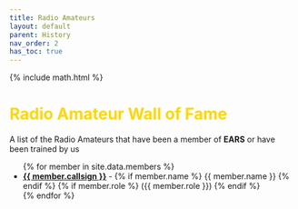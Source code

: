 ```yaml
---
title: Radio Amateurs
layout: default
parent: History
nav_order: 2
has_toc: true
---
```


{% include math.html %}

<h1><b><span style="color:Gold">Radio Amateur Wall of Fame</span></b></h1>

A list of the Radio Amateurs that have been a member of **EARS** or have been trained by us

<ul>
{% for member in site.data.members %}
  <li>
    <b><a href="https://www.qrz.com/db/{{ member.callsign }}">{{ member.callsign }}</a></b> - {% if member.name %} {{ member.name }} {% endif %} {% if member.role %} ({{ member.role }}) {% endif %}
  </li>
{% endfor %}
</ul>